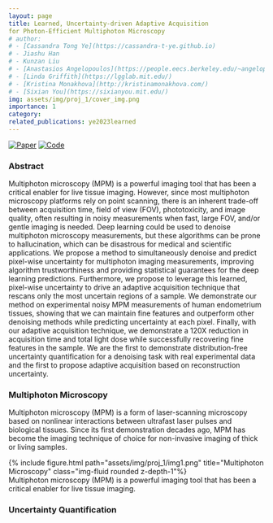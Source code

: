 ```yaml
---
layout: page
title: Learned, Uncertainty-driven Adaptive Acquisition
for Photon-Efficient Multiphoton Microscopy
# author: 
# - [Cassandra Tong Ye](https://cassandra-t-ye.github.io) 
# - Jiashu Han
# - Kunzan Liu 
# - [Anastasios Angelopoulos](https://people.eecs.berkeley.edu/~angelopoulos/) 
# - [Linda Griffith](https://lgglab.mit.edu/) 
# - [Kristina Monakhova](http://kristinamonakhova.com/)
# - [Sixian You](https://sixianyou.mit.edu/)  
img: assets/img/proj_1/cover_img.png
importance: 1
category: 
related_publications: ye2023learned
---
```

[![Paper](assets/img/paper_front_page.png)](https://arxiv.org/abs/2310.16102) [![Code](https://github.com/cassandra-t-ye/Learned_Uncertainty_Quantification/blob/gh-pages/hosted_imgs/github.png)](https://github.com/cassandra-t-ye/Learned_Uncertainty_Quantification/)

### Abstract

Multiphoton microscopy (MPM) is a powerful imaging tool that has been a critical enabler for live tissue imaging. However, since most multiphoton microscopy platforms rely on point scanning, there is an inherent trade-off between acquisition time, field of view (FOV), phototoxicity, and image quality, often resulting in noisy measurements when fast, large FOV, and/or gentle imaging is needed. Deep learning could be used to denoise multiphoton microscopy measurements, but these algorithms can be prone to hallucination, which can be disastrous for medical and scientific applications. We propose a method to simultaneously denoise and predict pixel-wise uncertainty for multiphoton imaging measurements, improving algorithm trustworthiness and providing statistical guarantees for the deep learning predictions. Furthermore, we propose to leverage this learned, pixel-wise uncertainty to drive an adaptive acquisition technique that rescans only the most uncertain regions of a sample. We demonstrate our method on experimental noisy MPM measurements of human endometrium tissues, showing that we can maintain fine features and outperform other denoising methods while predicting uncertainty at each pixel. Finally, with our adaptive acquisition technique, we demonstrate a 120X reduction in acquisition time and total light dose while successfully recovering fine features in the sample. We are the first to demonstrate distribution-free uncertainty quantification for a denoising task with real experimental data and the first to propose adaptive acquisition based on reconstruction uncertainty.

### Multiphoton Microscopy


Multiphoton microscopy (MPM) is a form of laser-scanning microscopy based on nonlinear
interactions between ultrafast laser pulses and biological tissues. Since its first demonstration
decades ago, MPM has become the imaging technique of choice for non-invasive imaging of
thick or living samples.

<div class="row">
    <div class="col-sm mt-1 mt-md-0">
        {% include figure.html path="assets/img/proj_1/img1.png" title="Multiphoton Microscopy" class="img-fluid rounded z-depth-1"%}
    </div>
</div>
<div class="caption">
    Multiphoton microscopy (MPM) is a powerful imaging tool that has been a critical enabler for live
    tissue imaging.
</div>

### Uncertainty Quantification




<!-- You can also put regular text between your rows of images.
Say you wanted to write a little bit about your project before you posted the rest of the images.
You describe how you toiled, sweated, *bled* for your project, and then... you reveal its glory in the next row of images.


<div class="row justify-content-sm-center">
    <div class="col-sm-8 mt-3 mt-md-0">
        {% include figure.html path="assets/img/6.jpg" title="example image" class="img-fluid rounded z-depth-1" %}
    </div>
    <div class="col-sm-4 mt-3 mt-md-0">
        {% include figure.html path="assets/img/11.jpg" title="example image" class="img-fluid rounded z-depth-1" %}
    </div>
</div>
<div class="caption">
    You can also have artistically styled 2/3 + 1/3 images, like these.
</div>


The code is simple.
Just wrap your images with `<div class="col-sm">` and place them inside `<div class="row">` (read more about the <a href="https://getbootstrap.com/docs/4.4/layout/grid/">Bootstrap Grid</a> system).
To make images responsive, add `img-fluid` class to each; for rounded corners and shadows use `rounded` and `z-depth-1` classes.
Here's the code for the last row of images above:

{% raw %}
```html
<div class="row justify-content-sm-center">
    <div class="col-sm-8 mt-3 mt-md-0">
        {% include figure.html path="assets/img/6.jpg" title="example image" class="img-fluid rounded z-depth-1" %}
    </div>
    <div class="col-sm-4 mt-3 mt-md-0">
        {% include figure.html path="assets/img/11.jpg" title="example image" class="img-fluid rounded z-depth-1" %}
    </div>
</div>
```
{% endraw %} -->
